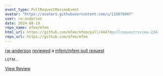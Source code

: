 ```yaml
---
event_type: PullRequestReviewEvent
avatar: "https://avatars.githubusercontent.com/u/11507994?"
user: rw-anderson
date: 2024-08-19
repo_name: mfem/mfem
html_url: https://github.com/mfem/mfem/pull/4447#pullrequestreview-2244561109
repo_url: https://github.com/mfem/mfem
---
```


<a href='https://github.com/rw-anderson' target='_blank'>rw-anderson</a> <a href='https://github.com/mfem/mfem/pull/4447#pullrequestreview-2244561109' target='_blank'>reviewed</a> a <a href='https://github.com/mfem/mfem/pull/4447' target='_blank'>mfem/mfem pull request</a>

<small>LGTM...</small>

<a href='https://github.com/mfem/mfem/pull/4447#pullrequestreview-2244561109' target='_blank'>View Review</a>